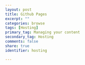 ```yaml
---
layout: post
title: Github Pages
excerpt: ""
categories: browse
tags: [Hosting]
primary_tag: Managing your content
secondary_tag: Hosting
comments: false
share: true
identifier: hosting

---
```

